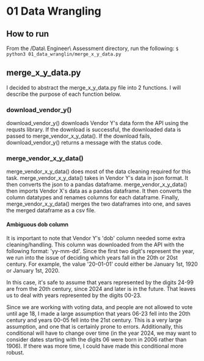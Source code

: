 # 01 Data Wrangling

## How to run

From the /Data\ Engineer\ Assessment directory, run the following:
`$ python3 01_data_wranglin/merge_x_y_data.py`

## merge_x_y_data.py

I decided to abstract the merge_x_y_data.py file into 2 functions. I will describe the purpose of each function below.

### download_vendor_y()

download_vendor_y() downloads Vendor Y's data form the API using the requsts library. If the download is successful,
the downloaded data is passed to merge_vendor_x_y_data(). If the download fails, download_vendor_y() returns a message with the status code.

### merge_vendor_x_y_data()

merge_vendor_x_y_data() does most of the data cleaning required for this task. merge_vendor_x_y_data() takes in Vendor Y's data in json format. It then converts the json to a pandas dataframe. merge_vendor_x_y_data() then imports Vendor X's data as a pandas dataframe. It then
converts the column datatypes and renames columns for each dataframe. Finally, merge_vendor_x_y_data() merges the two dataframes into one, and saves the merged dataframe as a csv file.

#### Ambiguous dob column

It is important to note that Vendor Y's 'dob' column needed some extra cleaning/handling. This column was downloaded from the API with the following format: 'yy-mm-dd'. Since the first two digit's represent the year, we run into the issue of deciding which years fall in the 20th or 20st century. For example, the value '20-01-01' could either be January 1st, 1920 or January 1st, 2020.

In this case, it's safe to assume that years represented by the digits 24-99 are from the 20th century, since 2024 and later is in the future. That leaves us to deal with years represented by the digits 00-23.

Since we are working with voting data, and people are not allowed to vote until age 18, I made a large assumption that years 06-23 fell into the 20th century and years 00-05 fell into the 21st century. This is a very large assumption, and one that is certainly prone to errors. Additionally, this conditional will have to change over time (in the year 2024, we may want to consider dates starting with the digits 06 were born in 2006 rather than 1906). If there was more time, I could have made this conditional more robust.
